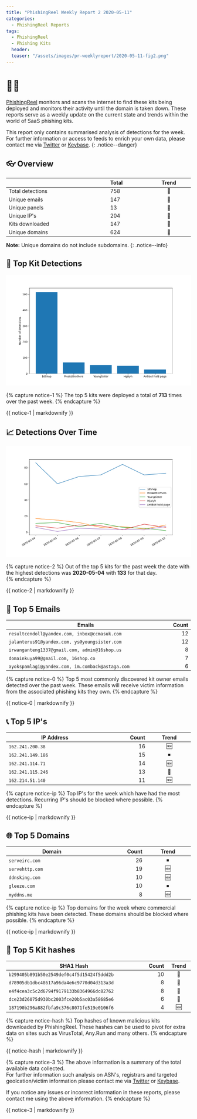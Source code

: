 ```yaml
---
title: "PhishingReel Weekly Report 2 2020-05-11"
categories:
  - PhishingReel Reports
tags:
  - PhishingReel
  - Phishing Kits
  header: 
  teaser: "/assets/images/pr-weeklyreport/2020-05-11-fig2.png"
---
```


<style>
table {
    display:table;
    width:100%;
}
</style>

# 👋🤖
[PhishingReel](https://twitter.com/phishingreel) monitors and scans the internet to find these kits being deployed and monitors their activity until the domain is taken down. These reports serve as a weekly update on the current state and trends within the world of SaaS phishing kits.

This report only contains summarised analysis of detections for the week. For further information or access to feeds to enrich your own data, please contact me via [Twitter](https://twitter.com/sysgoblin) or [Keybase](https://keybase.com/sysg0blin).
{: .notice--danger}

## 👓 Overview

| |Total|Trend|
|---|:---|:---:|
| Total detections | 758 | 🔼 |
| Unique emails | 147 | 🔽 |
| Unique panels | 13 | 🔽 |
| Unique IP's | 204 | 🔽 |
| Kits downloaded | 147 | 🔼 |
| Unique domains | 624 | 🔽 |


**Note:** Unique domains do not include subdomains.
{: .notice--info}

## 🔎 Top Kit Detections
![top kits graph](/assets/images/pr-weeklyreport/2020-05-11-fig1.png)

{% capture notice-1 %}
The top 5 kits were deployed a total of **713** times over the past week.
{% endcapture %}

<div class="notice--info">
  {{ notice-1 | markdownify }}
</div>

## 📈 Detections Over Time
![detections ot graph](/assets/images/pr-weeklyreport/2020-05-11-fig2.png)

{% capture notice-2 %}
Out of the top 5 kits for the past week the date with the highest detections was **2020-05-04** with **133** for that day.  
{% endcapture %}

<div class="notice--info">
  {{ notice-2 | markdownify }}
</div>

## 📧 Top 5 Emails

|Emails|Count|
|---|---:|
| `resultcendoll@yandex.com, inbox@ccmasuk.com` | 12 |
| `jalanterus91@yandex.com, ys@youngsister.com` | 12 |
| `irwanganteng1337@gmail.com, admin@16shop.us` | 8 |
| `domainkuya99@gmail.com, 16shop.co` | 7 |
| `ayokspamlagi@yandex.com, im.comback@astaga.com` | 6 |


{% capture notice-0 %}
Top 5 most commonly discovered kit owner emails detected over the past week. These emails will receive victim information from the associated phishing kits they own.
{% endcapture %}

<div class="notice--info">
  {{ notice-0 | markdownify }}
</div>

## 📞 Top 5 IP's

|IP Address|Count|Trend|
|---|---:|:---:|
| `162.241.200.38` | 16 | 🆕 |
| `162.241.149.186` | 15 | ⏹ |
| `162.241.114.71` | 14 | 🆕 |
| `162.241.115.246` | 13 | 🔽 |
| `162.214.51.140` | 11 | 🆕 |


{% capture notice-ip %}
Top IP's for the week which have had the most detections. Recurring IP's should be blocked where possible.
{% endcapture %}

<div class="notice--info">
  {{ notice-ip | markdownify }}
</div>

## 🌐 Top 5 Domains

|Domain|Count|Trend|
|---|---:|:---:|
|`serveirc.com`|26|⏹|
|`servehttp.com`|19|🆕|
|`ddnsking.com`|10|🆕|
|`gleeze.com`|10|⏹|
|`myddns.me`|8|🆕|


{% capture notice-ip %}
Top domains for the week where commercial phishing kits have been detected. These domains should be blocked where possible.
{% endcapture %}

<div class="notice--info">
  {{ notice-ip | markdownify }}
</div>

## 🔢 Top 5 Kit hashes

|SHA1 Hash|Count|Trend|
|---|---:|:---:|
| `b299405b891b50e2549def0c4f5d15424f5ddd2b` | 10 |🔼|
| `d78905db1dbc48617a96da4e6c9770d04d313a3d` | 8 |🔼|
| `e4f4cea3c5c2d6794f9179133b8364966dc82762` | 8 |🔽|
| `dce23d26075d930bc2003fce20b5ac03a58685e6` | 6 |🔽|
| `187190b296a882fbfa9c376c8071fe519e0106f6` | 4 |🆕|


{% capture notice-hash %}
Top hashes of known malicious kits downloaded by PhishingReel. These hashes can be used to pivot for extra data on sites such as VirusTotal, Any.Run and many others.
{% endcapture %}

<div class="notice--info">
  {{ notice-hash | markdownify }}
</div>

{% capture notice-3 %}
The above information is a summary of the total available data collected.  
For further information such analysis on ASN's, registrars and targeted geolcation/victim information please contact me via [Twitter](https://twitter.com/sysgoblin) or [Keybase](https://keybase.com/sysg0blin).

If you notice any issues or incorrect information in these reports, please contact me using the above information.
{% endcapture %}

<div class="notice">
  {{ notice-3 | markdownify }}
</div>